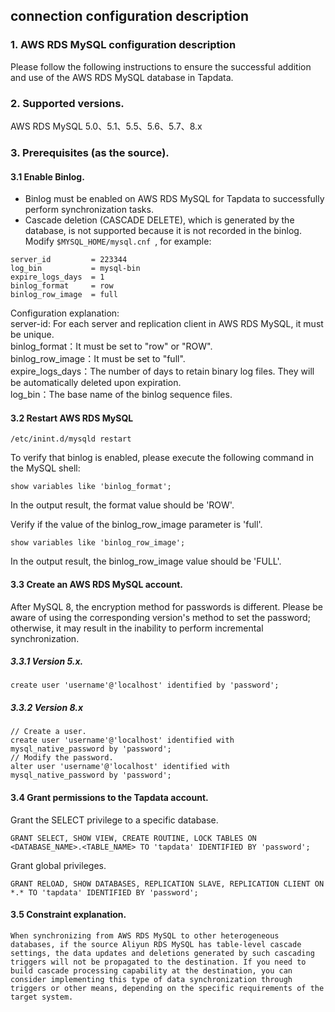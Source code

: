 ## **connection configuration description**

### **1. AWS RDS MySQL configuration description**

Please follow the following instructions to ensure the successful addition and use of the AWS RDS MySQL database in Tapdata.

### **2. Supported versions.**
AWS RDS MySQL 5.0、5.1、5.5、5.6、5.7、8.x

### **3. Prerequisites (as the source).**
#### **3.1 Enable Binlog.**
- Binlog must be enabled on AWS RDS MySQL for Tapdata to successfully perform synchronization tasks.
- Cascade deletion (CASCADE DELETE), which is generated by the database, is not supported because it is not recorded in the binlog.
Modify `$MYSQL_HOME/mysql.cnf `, for example:
```
server_id         = 223344
log_bin           = mysql-bin
expire_logs_days  = 1
binlog_format     = row
binlog_row_image  = full
```
Configuration explanation: <br>
server-id: For each server and replication client in AWS RDS MySQL, it must be unique.<br>
binlog_format：It must be set to "row" or "ROW".<br>
binlog_row_image：It must be set to "full".<br>
expire_logs_days：The number of days to retain binary log files. They will be automatically deleted upon expiration.<br>
log_bin：The base name of the binlog sequence files.<br>

#### **3.2 Restart AWS RDS MySQL**

```
/etc/inint.d/mysqld restart
```
To verify that binlog is enabled, please execute the following command in the MySQL shell:
```
show variables like 'binlog_format';
```
In the output result, the format value should be 'ROW'.

Verify if the value of the binlog_row_image parameter is 'full'.
```
show variables like 'binlog_row_image';
```
In the output result, the binlog_row_image value should be 'FULL'.

#### **3.3 Create an AWS RDS MySQL account.**
After MySQL 8, the encryption method for passwords is different. Please be aware of using the corresponding version's method to set the password; otherwise, it may result in the inability to perform incremental synchronization.
##### **3.3.1 Version 5.x.**
```
create user 'username'@'localhost' identified by 'password';
```
##### **3.3.2 Version 8.x**
```
// Create a user.
create user 'username'@'localhost' identified with mysql_native_password by 'password';
// Modify the password.
alter user 'username'@'localhost' identified with mysql_native_password by 'password';

```

#### **3.4 Grant permissions to the Tapdata account.**
Grant the SELECT privilege to a specific database.
```
GRANT SELECT, SHOW VIEW, CREATE ROUTINE, LOCK TABLES ON <DATABASE_NAME>.<TABLE_NAME> TO 'tapdata' IDENTIFIED BY 'password';
```
Grant global privileges.
```
GRANT RELOAD, SHOW DATABASES, REPLICATION SLAVE, REPLICATION CLIENT ON *.* TO 'tapdata' IDENTIFIED BY 'password';
```
#### **3.5 Constraint explanation.**
```
When synchronizing from AWS RDS MySQL to other heterogeneous databases, if the source Aliyun RDS MySQL has table-level cascade settings, the data updates and deletions generated by such cascading triggers will not be propagated to the destination. If you need to build cascade processing capability at the destination, you can consider implementing this type of data synchronization through triggers or other means, depending on the specific requirements of the target system.